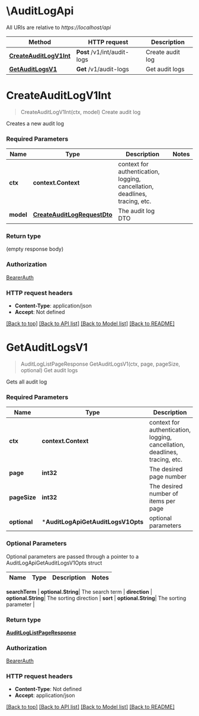 # \AuditLogApi

All URIs are relative to *https://localhost/api*

Method | HTTP request | Description
------------- | ------------- | -------------
[**CreateAuditLogV1Int**](AuditLogApi.md#CreateAuditLogV1Int) | **Post** /v1/int/audit-logs | Create audit log
[**GetAuditLogsV1**](AuditLogApi.md#GetAuditLogsV1) | **Get** /v1/audit-logs | Get audit logs


# **CreateAuditLogV1Int**
> CreateAuditLogV1Int(ctx, model)
Create audit log

Creates a new audit log

### Required Parameters

Name | Type | Description  | Notes
------------- | ------------- | ------------- | -------------
 **ctx** | **context.Context** | context for authentication, logging, cancellation, deadlines, tracing, etc.
  **model** | [**CreateAuditLogRequestDto**](CreateAuditLogRequestDto.md)| The audit log DTO | 

### Return type

 (empty response body)

### Authorization

[BearerAuth](../README.md#BearerAuth)

### HTTP request headers

 - **Content-Type**: application/json
 - **Accept**: Not defined

[[Back to top]](#) [[Back to API list]](../README.md#documentation-for-api-endpoints) [[Back to Model list]](../README.md#documentation-for-models) [[Back to README]](../README.md)

# **GetAuditLogsV1**
> AuditLogListPageResponse GetAuditLogsV1(ctx, page, pageSize, optional)
Get audit logs

Gets all audit log

### Required Parameters

Name | Type | Description  | Notes
------------- | ------------- | ------------- | -------------
 **ctx** | **context.Context** | context for authentication, logging, cancellation, deadlines, tracing, etc.
  **page** | **int32**| The desired page number | [default to 0]
  **pageSize** | **int32**| The desired number of items per page | [default to 25]
 **optional** | ***AuditLogApiGetAuditLogsV1Opts** | optional parameters | nil if no parameters

### Optional Parameters
Optional parameters are passed through a pointer to a AuditLogApiGetAuditLogsV1Opts struct

Name | Type | Description  | Notes
------------- | ------------- | ------------- | -------------


 **searchTerm** | **optional.String**| The search term | 
 **direction** | **optional.String**| The sorting direction | 
 **sort** | **optional.String**| The sorting parameter | 

### Return type

[**AuditLogListPageResponse**](AuditLogListPageResponse.md)

### Authorization

[BearerAuth](../README.md#BearerAuth)

### HTTP request headers

 - **Content-Type**: Not defined
 - **Accept**: application/json

[[Back to top]](#) [[Back to API list]](../README.md#documentation-for-api-endpoints) [[Back to Model list]](../README.md#documentation-for-models) [[Back to README]](../README.md)

